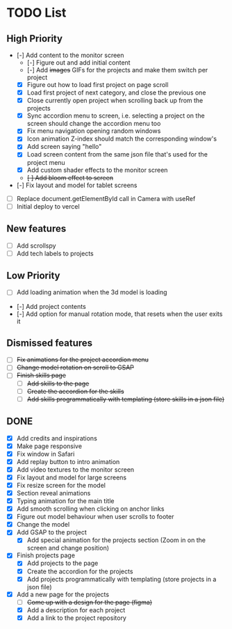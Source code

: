 # TODO List

## High Priority

- [-] Add content to the monitor screen
    - [-] Figure out and add initial content
    - [-] Add ~~images~~ GIFs for the projects and make them switch per project
    - [x] Figure out how to load first project on page scroll
    - [x] Load first project of next category, and close the previous one
    - [x] Close currently open project when scrolling back up from the projects
    - [x] Sync accordion menu to screen, i.e. selecting a project on the screen should change the accordion menu too
    - [x] Fix menu navigation opening random windows
    - [x] Icon animation Z-index should match the corresponding window's
    - [x] Add screen saying "hello"
    - [x] Load screen content from the same json file that's used for the project menu
    - [x] Add custom shader effects to the monitor screen
    - ~~[ ] Add bloom effect to screen~~
- [-] Fix layout and model for tablet screens
- [ ] Replace document.getElementById call in Camera with useRef
- [ ] Initial deploy to vercel

## New features

- [ ] Add scrollspy
- [ ] Add tech labels to projects

## Low Priority

- [ ] Add loading animation when the 3d model is loading
- [-] Add project contents
- [-] Add option for manual rotation mode, that resets when the user exits it

## Dismissed features

- [ ] ~~Fix animations for the project accordion menu~~
- [ ] ~~Change model rotation on scroll to GSAP~~
- [ ] ~~Finish skills page~~
    - [ ] ~~Add skills to the page~~
    - [ ] ~~Create the accordion for the skills~~
    - [ ] ~~Add skills programmatically with templating (store skills in a json file)~~

## DONE

- [x] Add credits and inspirations
- [x] Make page responsive
- [x] Fix window in Safari
- [x] Add replay button to intro animation
- [x] Add video textures to the monitor screen
- [x] Fix layout and model for large screens
- [x] Fix resize screen for the model
- [x] Section reveal animations
- [x] Typing animation for the main title
- [x] Add smooth scrolling when clicking on anchor links
- [x] Figure out model behaviour when user scrolls to footer
- [x] Change the model
- [x] Add GSAP to the project
    - [x] Add special animation for the projects section (Zoom in on the screen and change position)
- [x] Finish projects page
    - [x] Add projects to the page
    - [x] Create the accordion for the projects
    - [x] Add projects programmatically with templating (store projects in a json file)
- [x] Add a new page for the projects
    - [ ] ~~Come up with a design for the page (figma)~~
    - [x] Add a description for each project
    - [x] Add a link to the project repository
